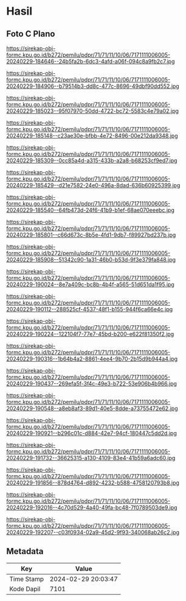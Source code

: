 # Hasil

## Foto C Plano

https://sirekap-obj-formc.kpu.go.id/b272/pemilu/pdpr/71/71/11/10/06/7171111006005-20240229-184646--24b5fa2b-6dc3-4afd-a06f-094c8a9fb2c7.jpg

https://sirekap-obj-formc.kpu.go.id/b272/pemilu/pdpr/71/71/11/10/06/7171111006005-20240229-184906--b79514b3-dd8c-477c-8696-49dbf90dd552.jpg

https://sirekap-obj-formc.kpu.go.id/b272/pemilu/pdpr/71/71/11/10/06/7171111006005-20240229-185023--95f07970-50dd-4722-bc72-5583c4e79a02.jpg

https://sirekap-obj-formc.kpu.go.id/b272/pemilu/pdpr/71/71/11/10/06/7171111006005-20240229-185148--c23ae30e-bfbb-4e72-8496-00e212da9348.jpg

https://sirekap-obj-formc.kpu.go.id/b272/pemilu/pdpr/71/71/11/10/06/7171111006005-20240229-185309--0cc85a4d-a315-433b-a2a8-b68253cf9ed7.jpg

https://sirekap-obj-formc.kpu.go.id/b272/pemilu/pdpr/71/71/11/10/06/7171111006005-20240229-185429--d21e7582-24e0-496a-8dad-636b60925399.jpg

https://sirekap-obj-formc.kpu.go.id/b272/pemilu/pdpr/71/71/11/10/06/7171111006005-20240229-185540--64fb473d-24f6-41b9-b1ef-68ae070eeebc.jpg

https://sirekap-obj-formc.kpu.go.id/b272/pemilu/pdpr/71/71/11/10/06/7171111006005-20240229-185801--c66d673c-8b5e-4fd1-9db7-f89927bd237b.jpg

https://sirekap-obj-formc.kpu.go.id/b272/pemilu/pdpr/71/71/11/10/06/7171111006005-20240229-185908--51342c90-1a31-46b0-b53d-9f3e379fa848.jpg

https://sirekap-obj-formc.kpu.go.id/b272/pemilu/pdpr/71/71/11/10/06/7171111006005-20240229-190024--8e7a409c-bc8b-4b4f-a565-51d651da1f95.jpg

https://sirekap-obj-formc.kpu.go.id/b272/pemilu/pdpr/71/71/11/10/06/7171111006005-20240229-190112--288525cf-4537-48f1-b155-944f6ca66e4c.jpg

https://sirekap-obj-formc.kpu.go.id/b272/pemilu/pdpr/71/71/11/10/06/7171111006005-20240229-190224--122104f7-77e7-45bd-b200-e622f81350f2.jpg

https://sirekap-obj-formc.kpu.go.id/b272/pemilu/pdpr/71/71/11/10/06/7171111006005-20240229-190316--1b64b4a2-8861-4ee4-9b70-2b15d9b944a4.jpg

https://sirekap-obj-formc.kpu.go.id/b272/pemilu/pdpr/71/71/11/10/06/7171111006005-20240229-190437--269efa5f-3f4c-49e3-b722-53e906b4b966.jpg

https://sirekap-obj-formc.kpu.go.id/b272/pemilu/pdpr/71/71/11/10/06/7171111006005-20240229-190548--a8eb8af3-89d1-40e5-8dde-a73755472e62.jpg

https://sirekap-obj-formc.kpu.go.id/b272/pemilu/pdpr/71/71/11/10/06/7171111006005-20240229-190921--b296c01c-d884-42e7-94cf-180447c5dd2d.jpg

https://sirekap-obj-formc.kpu.go.id/b272/pemilu/pdpr/71/71/11/10/06/7171111006005-20240229-191732--36625315-a130-4109-83e4-41b59a6adc60.jpg

https://sirekap-obj-formc.kpu.go.id/b272/pemilu/pdpr/71/71/11/10/06/7171111006005-20240229-191856--878d4764-d892-4232-b588-4758120793b8.jpg

https://sirekap-obj-formc.kpu.go.id/b272/pemilu/pdpr/71/71/11/10/06/7171111006005-20240229-192016--4c70d529-4a40-49fa-bc48-7f0789503de9.jpg

https://sirekap-obj-formc.kpu.go.id/b272/pemilu/pdpr/71/71/11/10/06/7171111006005-20240229-192207--c03f0934-02a9-45d2-9f93-340068ab26c2.jpg


## Metadata

| Key        | Value               |
| ---------- | ------------------- |
| Time Stamp | 2024-02-29 20:03:47 |
| Kode Dapil | 7101                |



